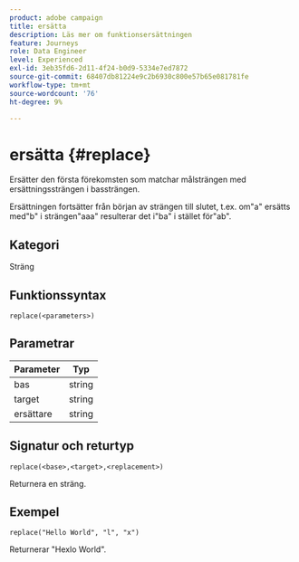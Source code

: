 ```yaml
---
product: adobe campaign
title: ersätta
description: Läs mer om funktionsersättningen
feature: Journeys
role: Data Engineer
level: Experienced
exl-id: 3eb35fd6-2d11-4f24-b0d9-5334e7ed7872
source-git-commit: 68407db81224e9c2b6930c800e57b65e081781fe
workflow-type: tm+mt
source-wordcount: '76'
ht-degree: 9%

---
```


# ersätta {#replace}

Ersätter den första förekomsten som matchar målsträngen med ersättningssträngen i bassträngen.

Ersättningen fortsätter från början av strängen till slutet, t.ex. om&quot;a&quot; ersätts med&quot;b&quot; i strängen&quot;aaa&quot; resulterar det i&quot;ba&quot; i stället för&quot;ab&quot;.

## Kategori

Sträng

## Funktionssyntax

`replace(<parameters>)`

## Parametrar

| Parameter | Typ |
|-----------|--------------|
| bas | string |
| target | string |
| ersättare | string |

## Signatur och returtyp

`replace(<base>,<target>,<replacement>)`

Returnera en sträng.

## Exempel

`replace("Hello World", "l", "x")`

Returnerar &quot;Hexlo World&quot;.
